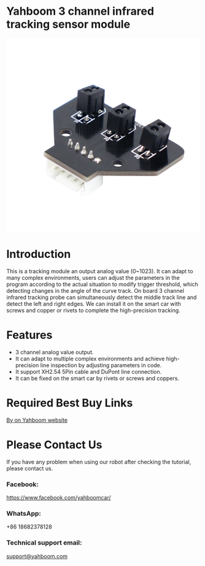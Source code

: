 # Yahboom 3 channel infrared tracking sensor module
![](https://github.com/YahboomTechnology/3-channel-tracking-module/blob/master/3-channel-tarcking-module.jpg)
# Introduction
This is a tracking module an output analog value (0~1023). It can adapt to many complex environments, users can adjust the parameters in the program according to the actual situation to modify trigger threshold, which detecting changes in the angle of the curve track. On board 3 channel infrared tracking probe can simultaneously detect the middle track line and detect the left and right edges. We can install it on the smart car with screws and copper or rivets to complete the high-precision tracking.
# Features
* 3 channel analog value output.
* It can adapt to multiple complex environments and achieve high-precision line inspection by adjusting parameters in code.
* It support XH2.54 5Pin cable and DuPont line connection.
* It can be fixed on the smart car by rivets or screws and coppers.

# Required Best Buy Links
[By on Yahboom website](https://category.yahboom.net/products/3-way_tracking)

# Please Contact Us
If you have any problem when using our robot after checking the tutorial, please contact us.

### Facebook: 
https://www.facebook.com/yahboomcar/ 

### WhatsApp:
+86 18682378128

### Technical support email: 
support@yahboom.com
